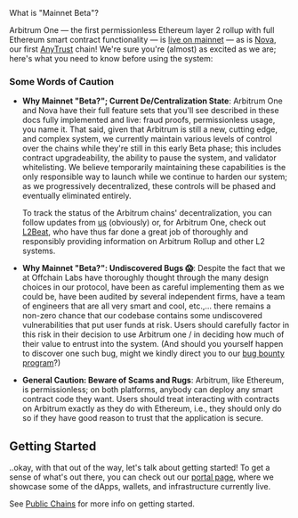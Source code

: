 What is "Mainnet Beta"?

Arbitrum One — the first permissionless Ethereum layer 2 rollup with full Ethereum smart contract functionality — is [live on mainnet](https://offchain.medium.com/mainnet-for-everyone-27ce0f67c85e) — as is [Nova](https://medium.com/offchainlabs/its-time-for-a-new-dawn-nova-is-open-to-the-public-a081df1e4ad2), our first [AnyTrust](./inside-anytrust.md) chain! We're sure you're (almost) as excited as we are; here's what you need to know before using the system:

### Some Words of Caution

- **Why Mainnet "Beta?"; Current De/Centralization State**: Arbitrum One and Nova have their full feature sets that you'll see described in these docs fully implemented and live: fraud proofs, permissionless usage, you name it. That said, given that Arbitrum is still a new, cutting edge, and complex system, we currently maintain various levels of control over the chains while they're still in this early Beta phase; this includes contract upgradeability, the ability to pause the system, and validator whitelisting. We believe temporarily maintaining these capabilities is the only responsible way to launch while we continue to harden our system; as we progressively decentralized, these controls will be phased and eventually eliminated entirely.

  To track the status of the Arbitrum chains' decentralization, you can follow updates from [us](https://offchain.medium.com/) (obviously) or, for Arbitrum One, check out [L2Beat](https://l2beat.com/projects/arbitrum/), who have thus far done a great job of thoroughly and responsibly providing information on Arbitrum Rollup and other L2 systems.

- **Why Mainnet "Beta?": Undiscovered Bugs 😱**: Despite the fact that we at Offchain Labs have thoroughly thought through the many design choices in our protocol, have been as careful implementing them as we could be, have been audited by several independent firms, have a team of engineers that are all very smart and cool, etc.,... there remains a non-zero chance that our codebase contains some undiscovered vulnerabilities that put user funds at risk. Users should carefully factor in this risk in their decision to use Arbitrum one / in deciding how much of their value to entrust into the system. (And should you yourself happen to discover one such bug, might we kindly direct you to our [bug bounty program](https://immunefi.com/bounty/arbitrum/)?)

- **General Caution: Beware of Scams and Rugs**: Arbitrum, like Ethereum, is permissionless; on both platforms, anybody can deploy any smart contract code they want. Users should treat interacting with contracts on Arbitrum exactly as they do with Ethereum, i.e., they should only do so if they have good reason to trust that the application is secure.

## Getting Started

..okay, with that out of the way, let's talk about getting started! To get a sense of what's out there, you can check out our [portal page](https://portal.arbitrum.one/), where we showcase some of the dApps, wallets, and infrastructure currently live.

See [Public Chains](./public-chains.md) for more info on getting started.
